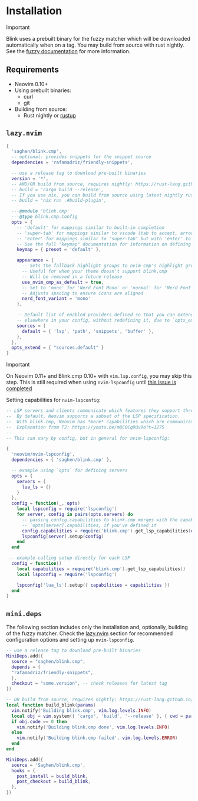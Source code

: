 # Installation

> [!IMPORTANT]
> Blink uses a prebuilt binary for the fuzzy matcher which will be downloaded automatically when on a tag.
> You may build from source with rust nightly. See the [fuzzy documentation](./configuration/fuzzy.md) for more information.

## Requirements

- Neovim 0.10+
- Using prebuilt binaries:
  - curl
  - git
- Building from source:
  - Rust nightly or [rustup](https://rustup.rs/)

## `lazy.nvim`

```lua
{
  'saghen/blink.cmp',
  -- optional: provides snippets for the snippet source
  dependencies = 'rafamadriz/friendly-snippets',

  -- use a release tag to download pre-built binaries
  version = '*',
  -- AND/OR build from source, requires nightly: https://rust-lang.github.io/rustup/concepts/channels.html#working-with-nightly-rust
  -- build = 'cargo build --release',
  -- If you use nix, you can build from source using latest nightly rust with:
  -- build = 'nix run .#build-plugin',

  ---@module 'blink.cmp'
  ---@type blink.cmp.Config
  opts = {
    -- 'default' for mappings similar to built-in completion
    -- 'super-tab' for mappings similar to vscode (tab to accept, arrow keys to navigate)
    -- 'enter' for mappings similar to 'super-tab' but with 'enter' to accept
    -- See the full "keymap" documentation for information on defining your own keymap.
    keymap = { preset = 'default' },

    appearance = {
      -- Sets the fallback highlight groups to nvim-cmp's highlight groups
      -- Useful for when your theme doesn't support blink.cmp
      -- Will be removed in a future release
      use_nvim_cmp_as_default = true,
      -- Set to 'mono' for 'Nerd Font Mono' or 'normal' for 'Nerd Font'
      -- Adjusts spacing to ensure icons are aligned
      nerd_font_variant = 'mono'
    },

    -- Default list of enabled providers defined so that you can extend it
    -- elsewhere in your config, without redefining it, due to `opts_extend`
    sources = {
      default = { 'lsp', 'path', 'snippets', 'buffer' },
    },
  },
  opts_extend = { "sources.default" }
}
```

> [!IMPORTANT]
> On Neovim 0.11+ and Blink.cmp 0.10+ with `vim.lsp.config`, you may skip this step.
> This is still required when using `nvim-lspconfig` until [this issue is completed](https://github.com/neovim/nvim-lspconfig/issues/3494)

Setting capabilities for `nvim-lspconfig`:

```lua
-- LSP servers and clients communicate which features they support through "capabilities".
--  By default, Neovim supports a subset of the LSP specification.
--  With blink.cmp, Neovim has *more* capabilities which are communicated to the LSP servers.
--  Explanation from TJ: https://youtu.be/m8C0Cq9Uv9o?t=1275
--
-- This can vary by config, but in general for nvim-lspconfig:

{
  'neovim/nvim-lspconfig',
  dependencies = { 'saghen/blink.cmp' },

  -- example using `opts` for defining servers
  opts = {
    servers = {
      lua_ls = {}
    }
  },
  config = function(_, opts)
    local lspconfig = require('lspconfig')
    for server, config in pairs(opts.servers) do
      -- passing config.capabilities to blink.cmp merges with the capabilities in your
      -- `opts[server].capabilities, if you've defined it
      config.capabilities = require('blink.cmp').get_lsp_capabilities(config.capabilities)
      lspconfig[server].setup(config)
    end
  end

 -- example calling setup directly for each LSP
  config = function()
    local capabilities = require('blink.cmp').get_lsp_capabilities()
    local lspconfig = require('lspconfig')

    lspconfig['lua_ls'].setup({ capabilities = capabilities })
  end
}
```

## `mini.deps`

The following section includes only the installation and, optionally, building of the fuzzy matcher. Check the [lazy.nvim](#lazy.nvim) section for recommended configuration options and setting up `nvim-lspconfig`.

```lua
-- use a release tag to download pre-built binaries
MiniDeps.add({
  source = "saghen/blink.cmp",
  depends = {
  "rafamadriz/friendly-snippets",
  },
  checkout = "some.version", -- check releases for latest tag
})

-- OR build from source, requires nightly: https://rust-lang.github.io/rustup/concepts/channels.html#working-with-nightly-rust
local function build_blink(params)
  vim.notify('Building blink.cmp', vim.log.levels.INFO)
  local obj = vim.system({ 'cargo', 'build', '--release' }, { cwd = params.path }):wait()
  if obj.code == 0 then
    vim.notify('Building blink.cmp done', vim.log.levels.INFO)
  else
    vim.notify('Building blink.cmp failed', vim.log.levels.ERROR)
  end
end

MiniDeps.add({
  source = 'Saghen/blink.cmp',
  hooks = {
    post_install = build_blink,
    post_checkout = build_blink,
  },
})
```
